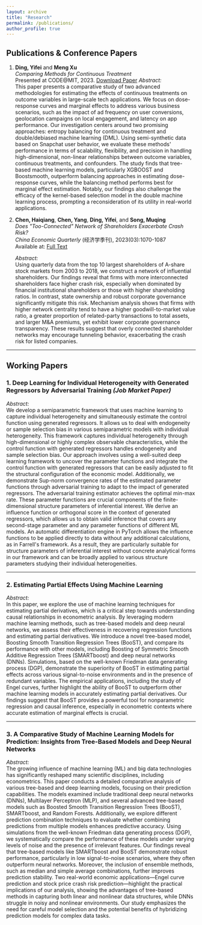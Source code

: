 ```yaml
---
layout: archive
title: "Research"
permalink: /publications/
author_profile: true
---
```


## Publications & Conference Papers

1. **Ding, Yifei** and **Meng Xu**  
   *Comparing Methods for Continuous Treatment*  
   Presented at CODE@MIT, 2023.
   [Download Paper](https://yifeiding-ucr.github.io/files/Continuous_Treatment_Method_Comparison_CODE.pdf)
   *Abstract:*  
   This paper presents a comparative study of two advanced methodologies for estimating the effects of continuous treatments on outcome variables in large-scale tech applications. We focus on dose-response curves and marginal effects to address various business scenarios, such as the impact of ad frequency on user conversions, geolocation campaigns on local engagement, and latency on app performance. Our investigation centers around two promising approaches: entropy balancing for continuous treatment and double/debiased machine learning (DML). Using semi-synthetic data based on Snapchat user behavior, we evaluate these methods' performance in terms of scalability, flexibility, and precision in handling high-dimensional, non-linear relationships between outcome variables, continuous treatments, and confounders. The study finds that tree-based machine learning models, particularly XGBOOST and Boostsmooth, outperform balancing approaches in estimating dose-response curves, while the balancing method performs best for marginal effect estimation. Notably, our findings also challenge the efficacy of the kernel-based selection model in the double machine learning process, prompting a reconsideration of its utility in real-world applications.
2. **Chen, Haiqiang**, **Chen, Yang**, **Ding, Yifei**, and **Song, Muqing**  
   *Does "Too-Connected" Network of Shareholders Exacerbate Crash Risk?*  
   *China Economic Quarterly* (经济学季刊), 2023(03):1070-1087  
   Available at: [Full Text](https://www.nsd.pku.edu.cn/pub/chnsd/docs/20230719150300278598.pdf)

   *Abstract:*  
   Using quarterly data from the top 10 largest shareholders of A-share stock markets from 2003 to 2018, we construct a network of influential shareholders. Our findings reveal that firms with more interconnected shareholders face higher crash risk, especially when dominated by financial institutional shareholders or those with higher shareholding ratios. In contrast, state ownership and robust corporate governance significantly mitigate this risk. Mechanism analysis shows that firms with higher network centrality tend to have a higher goodwill-to-market value ratio, a greater proportion of related-party transactions to total assets, and larger M&A premiums, yet exhibit lower corporate governance transparency. These results suggest that overly connected shareholder networks may encourage tunneling behavior, exacerbating the crash risk for listed companies.

---

## Working Papers

### 1. **Deep Learning for Individual Heterogeneity with Generated Regressors by Adversarial Training** *(Job Market Paper)*

*Abstract:*  
We develop a semiparametric framework that uses machine learning to capture individual heterogeneity and simultaneously estimate the control function using generated regressors. It allows us to deal with endogeneity or sample selection bias in various semiparametric models with individual heterogeneity. This framework captures individual heterogeneity through high-dimensional or highly complex observable characteristics, while the control function with generated regressors handles endogeneity and sample selection bias. Our approach involves using a well-suited deep learning framework to uncover the parameter functions and integrate the control function with generated regressors that can be easily adjusted to fit the structural configuration of the economic model. Additionally, we demonstrate Sup-norm convergence rates of the estimated parameter functions through adversarial training to adapt to the impact of generated regressors. The adversarial training estimator achieves the optimal min-max rate. These parameter functions are crucial components of the finite-dimensional structure parameters of inferential interest. We derive an influence function or orthogonal score in the context of generated regressors, which allows us to obtain valid inference that covers any second-stage parameter and any parameter functions of different ML models. An automatic differentiation engine in PyTorch allows the influence functions to be applied directly to data without any additional calculations, as in Farrell's framework. As a result, they are particularly suitable for structure parameters of inferential interest without concrete analytical forms in our framework and can be broadly applied to various structure parameters studying their individual heterogeneities.

---

### 2. **Estimating Partial Effects Using Machine Learning**

*Abstract:*  
In this paper, we explore the use of machine learning techniques for estimating partial derivatives, which is a critical step towards understanding causal relationships in econometric analysis. By leveraging modern machine learning methods, such as tree-based models and deep neural networks, we assess their effectiveness in recovering regression functions and estimating partial derivatives. We introduce a novel tree-based model, Boosting Smooth Transition Regression Trees (BooST), and compare its performance with other models, including Boosting of Symmetric Smooth Additive Regression Trees (SMARTboost) and deep neural networks (DNNs). Simulations, based on the well-known Friedman data generating process (DGP), demonstrate the superiority of BooST in estimating partial effects across various signal-to-noise environments and in the presence of redundant variables. The empirical applications, including the study of Engel curves, further highlight the ability of BooST to outperform other machine learning models in accurately estimating partial derivatives. Our findings suggest that BooST provides a powerful tool for nonparametric regression and causal inference, especially in econometric contexts where accurate estimation of marginal effects is crucial.

---

### 3. **A Comparative Study of Machine Learning Models for Prediction: Insights from Tree-Based Models and Deep Neural Networks**

*Abstract:*  
The growing influence of machine learning (ML) and big data technologies has significantly reshaped many scientific disciplines, including econometrics. This paper conducts a detailed comparative analysis of various tree-based and deep learning models, focusing on their prediction capabilities. The models examined include traditional deep neural networks (DNNs), Multilayer Perceptron (MLP), and several advanced tree-based models such as Boosted Smooth Transition Regression Trees (BooST), SMARTboost, and Random Forests. Additionally, we explore different prediction combination techniques to evaluate whether combining predictions from multiple models enhances predictive accuracy. Using simulations from the well-known Friedman data generating process (DGP), we systematically compare the performance of these models under varying levels of noise and the presence of irrelevant features. Our findings reveal that tree-based models like SMARTboost and BooST demonstrate robust performance, particularly in low signal-to-noise scenarios, where they often outperform neural networks. Moreover, the inclusion of ensemble methods, such as median and simple average combinations, further improves prediction stability. Two real-world economic applications—Engel curve prediction and stock price crash risk prediction—highlight the practical implications of our analysis, showing the advantages of tree-based methods in capturing both linear and nonlinear data structures, while DNNs struggle in noisy and nonlinear environments. Our study emphasizes the need for careful model selection and the potential benefits of hybridizing prediction models for complex data tasks.


